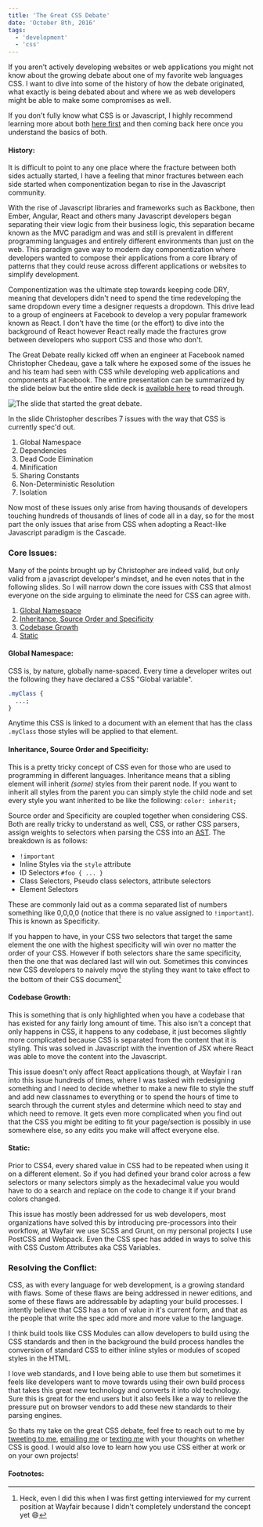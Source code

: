 ```yaml
---
title: 'The Great CSS Debate'
date: 'October 8th, 2016'
tags:
  - 'development'
  - 'css'
---
```


If you aren't actively developing websites or web applications you might not
know about the growing debate about one of my favorite web languages CSS. I want
to dive into some of the history of how the debate originated, what exactly is
being debated about and where we as web developers might be able to make some
compromises as well.

If you don't fully know what CSS is or Javascript, I highly recommend learning
more about both
<a href="https://www.w3.org/standards/webdesign/htmlcss" data-css-link-article>here
first</a> and then coming back here once you understand the basics of both.

#### History:

It is difficult to point to any one place where the fracture between both sides
actually started, I have a feeling that minor fractures between each side
started when componentization began to rise in the Javascript community.

With the rise of Javascript libraries and frameworks such as Backbone, then
Ember, Angular, React and others many Javascript developers began separating
their view logic from their business logic, this separation became known as the
MVC paradigm and was and still is prevalent in different programming languages
and entirely different environments than just on the web. This paradigm gave way
to modern day componentization where developers wanted to compose their
applications from a core library of patterns that they could reuse across
different applications or websites to simplify development.

Componentization was the ultimate step towards keeping code DRY, meaning that
developers didn't need to spend the time redeveloping the same dropdown every
time a designer requests a dropdown. This drive lead to a group of engineers at
Facebook to develop a very popular framework known as React. I don't have the
time (or the effort) to dive into the background of React however React really
made the fractures grow between developers who support CSS and those who don't.

The Great Debate really kicked off when an engineer at Facebook named
Christopher Chedeau, gave a talk where he exposed some of the issues he and his
team had seen with CSS while developing web applications and components at
Facebook. The entire presentation can be summarized by the slide below but the
entire slide deck is
<a href="https://speakerdeck.com/vjeux/react-css-in-js" data-css-link-article>available
here</a> to read through.

<div className="has-image">
  <img
    data-css-image
    src="../../../../../static/images/posts/TheGreatDebate/The_Slide.jpg"
    alt="The slide that started the great debate."
  />
</div>

In the slide Christopher describes 7 issues with the way that CSS is currently
spec'd out.

1.  Global Namespace
2.  Dependencies
3.  Dead Code Elimination
4.  Minification
5.  Sharing Constants
6.  Non-Deterministic Resolution
7.  Isolation

Now most of these issues only arise from having thousands of developers touching
hundreds of thousands of lines of code all in a day, so for the most part the
only issues that arise from CSS when adopting a React-like Javascript paradigm
is the Cascade.

### Core Issues:

Many of the points brought up by Christopher are indeed valid, but only valid
from a javascript developer's mindset, and he even notes that in the following
slides. So I will narrow down the core issues with CSS that almost everyone on
the side arguing to eliminate the need for CSS can agree with.

1.  [Global Namespace](#global)
2.  [Inheritance, Source Order and Specificity](#inheritance)
3.  [Codebase Growth](#codebase)
4.  [Static](#static)

#### Global Namespace:

CSS is, by nature, globally name-spaced. Every time a developer writes out the
following they have declared a CSS "Global variable".

```css
.myClass {
  ...;
}
```

Anytime this CSS is linked to a document with an element that has the class
`.myClass` those styles will be applied to that element.

#### Inheritance, Source Order and Specificity:

This is a pretty tricky concept of CSS even for those who are used to
programming in different languages. Inheritance means that a sibling element
will inherit _(some)_ styles from their parent node. If you want to inherit all
styles from the parent you can simply style the child node and set every style
you want inherited to be like the following: `color: inherit;`

Source order and Specificity are coupled together when considering CSS. Both are
really tricky to understand as well, CSS, or rather CSS parsers, assign weights
to selectors when parsing the CSS into an
<a href="#ast" data-css-link-article data-footnote="Abstract Syntax Tree" id="ast">AST</a>.
The breakdown is as follows:

- `!important`
- Inline Styles via the `style` attribute
- ID Selectors `#foo { ... }`
- Class Selectors, Pseudo class selectors, attribute selectors
- Element Selectors

These are commonly laid out as a comma separated list of numbers something like
0,0,0,0 (notice that there is no value assigned to `!important`). This is known
as Specificity.

If you happen to have, in your CSS two selectors that target the same element
the one with the highest specificity will win over no matter the order of your
CSS. However if both selectors share the same specificity, then the one that was
declared last will win out. Sometimes this convinces new CSS developers to
naively move the styling they want to take effect to the bottom of their CSS
document[^1]

#### Codebase Growth:

This is something that is only highlighted when you have a codebase that has
existed for any fairly long amount of time. This also isn't a concept that only
happens in CSS, it happens to any codebase, it just becomes slightly more
complicated because CSS is separated from the content that it is styling. This
was solved in Javascript with the invention of JSX where React was able to move
the content into the Javascript.

This issue doesn't only affect React applications though, at Wayfair I ran into
this issue hundreds of times, where I was tasked with redesigning something and
I need to decide whether to make a new file to style the stuff and add new
classnames to everything or to spend the hours of time to search through the
current styles and determine which need to stay and which need to remove. It
gets even more complicated when you find out that the CSS you might be editing
to fit your page/section is possibly in use somewhere else, so any edits you
make will affect everyone else.

#### Static:

Prior to CSS4, every shared value in CSS had to be repeated when using it on a
different element. So if you had defined your brand color across a few selectors
or many selectors simply as the hexadecimal value you would have to do a search
and replace on the code to change it if your brand colors changed.

This issue has mostly been addressed for us web developers, most organizations
have solved this by introducing pre-processors into their workflow, at Wayfair
we use SCSS and Grunt, on my personal projects I use PostCSS and Webpack. Even
the CSS spec has added in ways to solve this with CSS Custom Attributes aka CSS
Variables.

### Resolving the Conflict:

CSS, as with every language for web development, is a growing standard with
flaws. Some of these flaws are being addressed in newer editions, and some of
these flaws are addressable by adapting your build processes. I intently believe
that CSS has a ton of value in it's current form, and that as the people that
write the spec add more and more value to the language.

I think build tools like CSS Modules can allow developers to build using the CSS
standards and then in the background the build process handles the conversion of
standard CSS to either inline styles or modules of scoped styles in the HTML.

I love web standards, and I love being able to use them but sometimes it feels
like developers want to move towards using their own build process that takes
this great new technology and converts it into old technology. Sure this is
great for the end users but it also feels like a way to relieve the pressure put
on browser vendors to add these new standards to their parsing engines.

So thats my take on the great CSS debate, feel free to reach out to me by
<a href="https://twitter.com/intent/tweet?url=https%3A%2F%2Fmatthamlin.me%2FPosts%2F2016%2FSeptember%2FSeptemberUpdate&via=immatthamlin&text=%20%20-&" className="link link--article">tweeting
to me</a>,
<a href="mailto:matthewjameshamlin@gmail.com" className="link link--article">emailing
me</a> or
<a data-footnote="+1 425 210 0980" href="sms:+14252100980" className="link link--article">texting
me</a> with your thoughts on whether CSS is good. I would also love to learn how
you use CSS either at work or on your own projects!

#### Footnotes:

[^1]:
    Heck, even I did this when I was first getting interviewed for my current
    position at Wayfair because I didn't completely understand the concept yet
    😄
